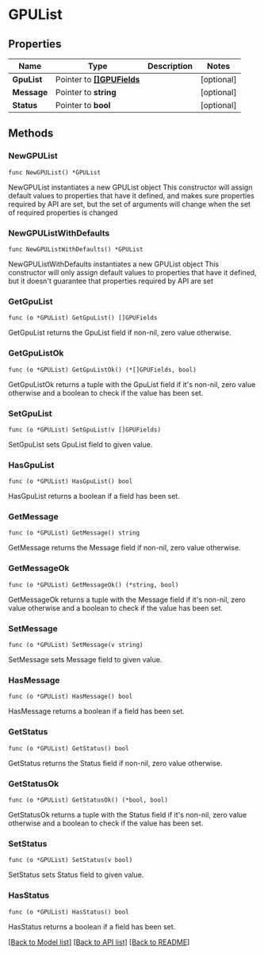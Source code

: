# GPUList

## Properties

Name | Type | Description | Notes
------------ | ------------- | ------------- | -------------
**GpuList** | Pointer to [**[]GPUFields**](GPUFields.md) |  | [optional] 
**Message** | Pointer to **string** |  | [optional] 
**Status** | Pointer to **bool** |  | [optional] 

## Methods

### NewGPUList

`func NewGPUList() *GPUList`

NewGPUList instantiates a new GPUList object
This constructor will assign default values to properties that have it defined,
and makes sure properties required by API are set, but the set of arguments
will change when the set of required properties is changed

### NewGPUListWithDefaults

`func NewGPUListWithDefaults() *GPUList`

NewGPUListWithDefaults instantiates a new GPUList object
This constructor will only assign default values to properties that have it defined,
but it doesn't guarantee that properties required by API are set

### GetGpuList

`func (o *GPUList) GetGpuList() []GPUFields`

GetGpuList returns the GpuList field if non-nil, zero value otherwise.

### GetGpuListOk

`func (o *GPUList) GetGpuListOk() (*[]GPUFields, bool)`

GetGpuListOk returns a tuple with the GpuList field if it's non-nil, zero value otherwise
and a boolean to check if the value has been set.

### SetGpuList

`func (o *GPUList) SetGpuList(v []GPUFields)`

SetGpuList sets GpuList field to given value.

### HasGpuList

`func (o *GPUList) HasGpuList() bool`

HasGpuList returns a boolean if a field has been set.

### GetMessage

`func (o *GPUList) GetMessage() string`

GetMessage returns the Message field if non-nil, zero value otherwise.

### GetMessageOk

`func (o *GPUList) GetMessageOk() (*string, bool)`

GetMessageOk returns a tuple with the Message field if it's non-nil, zero value otherwise
and a boolean to check if the value has been set.

### SetMessage

`func (o *GPUList) SetMessage(v string)`

SetMessage sets Message field to given value.

### HasMessage

`func (o *GPUList) HasMessage() bool`

HasMessage returns a boolean if a field has been set.

### GetStatus

`func (o *GPUList) GetStatus() bool`

GetStatus returns the Status field if non-nil, zero value otherwise.

### GetStatusOk

`func (o *GPUList) GetStatusOk() (*bool, bool)`

GetStatusOk returns a tuple with the Status field if it's non-nil, zero value otherwise
and a boolean to check if the value has been set.

### SetStatus

`func (o *GPUList) SetStatus(v bool)`

SetStatus sets Status field to given value.

### HasStatus

`func (o *GPUList) HasStatus() bool`

HasStatus returns a boolean if a field has been set.


[[Back to Model list]](../README.md#documentation-for-models) [[Back to API list]](../README.md#documentation-for-api-endpoints) [[Back to README]](../README.md)



